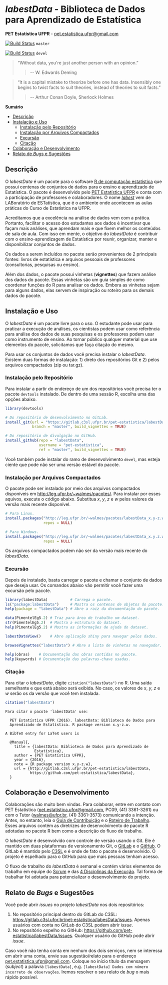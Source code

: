 # *labestData* - Biblioteca de Dados para Aprendizado de Estatística #

**PET Estatística UFPR** - <pet.estatistica.ufpr@gmail.com>

[![Build Status](https://travis-ci.org/pet-estatistica/labestData.svg?branch=master)](https://travis-ci.org/pet-estatistica/labestData)
`master`

[![Build Status](https://travis-ci.org/pet-estatistica/labestData.svg?branch=devel)](https://travis-ci.org/pet-estatistica/labestData)
`devel`

> “Without data, you're just another person with an opinion.”
>
>> -- W. Edwards Deming

> “It is a capital mistake to theorize before one has data. Insensibly
> one begins to twist facts to suit theories, instead of theories to
> suit facts.”
>
>> -- Arthur Conan Doyle, Sherlock Holmes

<!-- markdown-toc start - Don't edit this section. Run M-x markdown-toc-generate-toc again -->
**Sumário**

  - [Descrição](#descrio)
  - [Instalação e Uso](#instalao-e-uso)
      - [Instalação pelo Repositório](#instalao-pelo-repositrio)
      - [Instalação por Arquivos Compactados](#instalao-por-arquivos-compactados)
      - [Excursão](#excurso)
      - [Citação](#citao)
  - [Colaboração e Desenvolvimento](#colaborao-e-desenvolvimento)
  - [Relato de *Bugs* e Sugestões](#relato-de-bugs-e-sugestes)

<!-- markdown-toc end -->

## Descrição

O *labestData* é um pacote para o software
[R de computação estatística](https://www.r-project.org/) que possui
centenas de conjuntos de dados para o ensino e aprendizado de
Estatística. O pacote é desenvolvido pelo [PET Estatística UFPR] e conta
com a participação de professores e colaboradores. O nome
[*labest*](http://www.est.ufpr.br/lab/iniciolab.htm) vem de LABoratório
de ESTatística, que é o ambiente onde acontecem as aulas práticas do
Curso de Estatística na UFPR.

Acreditamos que a excelência na análise de dados vem com a prática.
Portanto, facilitar o acesso dos estudantes aos dados é incentivar que
façam mais análises, que aprendam mais e que fixem melhor os conteúdos
de sala de aula. Com isso em mente, o objetivo do *labestData* é
contribuir com o ensino-aprendizagem de Estatística por reunir,
organizar, manter e disponibilizar conjuntos de dados.

Os dados a serem incluídos no pacote serão provenientes de 2 principais
fontes: livros de estatística e arquivos pessoais de professores
(consultorias, pesquisas ou ensino).

Além dos dados, o pacote possui vinhetas (**vignettes**) que fazem
análise dos dados do pacote. Essas vinhetas são um guia simples de como
coordenar funções do R para analisar os dados. Embora as vinhetas sejam
para alguns dados, elas servem de inspiração ou roteiro para os demais
dados do pacote.

## Instalação e Uso

O *labestData* é um pacote livre para o uso. O estudante pode usar para
praticar a execução de análises, os cientistas podem usar como
referência para análise dos dados de suas pesquisas e os professores
podem usar como instrumento de ensino. Ao tornar público qualquer
material que use elementos do pacote, solicitamos que faça citação do
mesmo.

Para usar os conjuntos de dados você precisa instalar o
*labestData*. Existem duas formas de instalação: 1) direto dos
repositórios Git e 2) pelos arquivos compactados (zip ou tar.gz).

### Instalação pelo Repositório

Para instalar a partir do endereço de um dos repositórios você precisa
ter o pacote `devtools` instalado. De dentro de uma sessão R, escolha
uma das opções abaixo.

```r
library(devtools)

# Do repositório de desenvolvimento no GitLab.
install_git(url = "https://gitlab.c3sl.ufpr.br/pet-estatistica/labestData.git",
            branch = "master", build_vignettes = TRUE)

# Do repositório de divulgação no GitHub.
install_github(repo = "labestData",
               username = "pet-estatistica",
               ref = "master", build_vignettes = TRUE)
```

Você também pode instalar do ramo de desenvolvimento `devel`, mas esteja
ciente que pode não ser uma versão estável do pacote.

### Instalação por Arquivos Compactados

O pacote pode ser instalado por meio dos arquivos compactados
disponíveis em <http://leg.ufpr.br/~walmes/pacotes/>. Para instalar por
esses aquivos, execute o código abaixo. Substitua *x*, *y*, *z* e *w*
pelos valores da versão mais recente disponível.

```r
# Para Linux.
install.packages("http://leg.ufpr.br/~walmes/pacotes/labestData_x.y-z.w.tar.gz",
                 repos = NULL)

# Para Windows.
install.packages("http://leg.ufpr.br/~walmes/pacotes/labestData_x.y.z.w.zip",
                 repos = NULL)
```

Os arquivos compactados podem não ser da versão mais recente do
*labestData*.

### Excursão

Depois de instalado, basta carregar o pacote e chamar o conjunto de
dados que deseja usar. Os comandos abaixo vão permitir você fazer uma
excursão pelo pacote.

```r
library(labestData)          # Carrega o pacote.
ls("package:labestData")     # Mostra os centenas de objetos do pacote.
help(package = "labestData") # Abre a raiz da documentação do pacote.

data(PimentelEg5.2) # Traz para área de trabalho um dataset.
str(PimentelEg5.2)  # Mostra a estrutura do dataset.
help(PimentelEg5.2) # Mostra as informações de ajuda do dataset.

labestDataView()    # Abre aplicação shiny para navegar pelos dados.

browseVignettes("labestData") # Abre a lista de vinhetas no navegador.

help(obras)    # Documentação das obras contidas no pacote.
help(keywords) # Documentação das palavras-chave usadas.
```

### Citação

Para citar o *labestData*, digite `citation("labestData")` no R. Uma
saída semelhante e que está abaixo será exibida. No caso, os valores de
*x*, *y*, *z* e *w* serão os da versão que você tem instalada.

```r
citation("labestData")
```
```
Para citar o pacote 'labestData' use:

  PET Estatística UFPR (2016). labestData: Biblioteca de Dados para
  Aprendizado de Estatística. R package version x.y-z.w.

A BibTeX entry for LaTeX users is

  @Manual{,
    title = {labestData: Biblioteca de Dados para Aprendizado de
             Estatística},
    author = {PET Estatística UFPR},
    year = {2016},
    note = {R package version x.y-z.w},
    url = {http://gitlab.c3sl.ufpr.br/pet-estatistica/labestData,
           https://github.com/pet-estatistica/labestData},
  }
```

## Colaboração e Desenvolvimento

Colaborações são muito bem vindas. Para colaborar, entre em contato com
PET Estatística (<pet.estatistica.ufpr@gmail.com>, PC09, (41) 3361-3261)
ou com o Tutor (<walmes@ufpr.br>, (41) 3361-3573) comunicando a
intenção. Antes, no entanto, leia o
[Guia de Contribuição](http://leg.ufpr.br/~walmes/pacotes/labestData-vignettes/guia-contrib.html)
e o
[Roteiro de Trabalho](http://leg.ufpr.br/~walmes/pacotes/labestData-vignettes/roteiro.html).
Esses arquivos contém as diretrizes de desenvolvimento de pacote R
adotadas no pacote R bem como a descrição do fluxo de trabalho.

O *labestData* é desenvolvido com controle de versão usando o Git. Ele é
mantido em duas plataformas de versionamento Git, o [GitLab] e o
[GitHub]. O GitLab é mantido pelo [C3SL] e é onde de fato o pacote é
desenvolvido. O projeto é espelhado para o GitHub para que mais pessoas
tenham acesso.

O fluxo de trabalho do *labestData* é semanal e contém vários elementos
de trabalho em equipe do [Scrum] e das [4 Disciplinas da Execução]. Tal
forma de trabalhar foi adotada para potencializar o desenvolvimento do
projeto.

## Relato de *Bugs* e Sugestões

Você pode abrir *issues* no projeto *labestData* nos dois repositórios:

  1. No repositório principal dentro do GitLab do C3SL:
     <https://gitlab.c3sl.ufpr.br/pet-estatistica/labesData/issues>.
     Apenas usuários com conta no GitLab do C3SL podem abrir *issue*.
  2. No repositório espelho no GitHub:
     <https://github.com/pet-estatistica/labestData/issues>. Qualquer
     usuário do GitHub pode abrir *issue*.

Caso você não tenha conta em nenhum dos dois serviços, nem se interessa
em abrir uma conta, envie sua sugestão/relato para o endereço
<pet.estatistica.ufpr@gmail.com>. Coloque no início título da mensagem
(*subject*) a palavra `[labestData]`, e.g. `[labestData] Dados com
número incorreto de observações`. Iremos resolver o seu relato de *bug*
o mais rápido possível.

<!------------------------------------------- -->

[PET Estatística UFPR]: http://www.pet.est.ufpr.br/
[C3SL]: www.c3sl.ufpr.br
[GitLab]: https://gitlab.c3sl.ufpr.br/explore
[GitHub]: https://github.com/
[Scrum]: https://www.amazon.com.br/Scrum-fazer-dobro-trabalho-metade-ebook/dp/B00OEI3TKM
[4 Disciplinas da Execução]: http://franklincovey.com.br/execucao/as-4-disciplinas-da-execucao/
[`devtools`]: https://cran.r-project.org/web/packages/devtools/index.html
[`roxygen2`]: https://cran.r-project.org/web/packages/roxygen2/index.html
